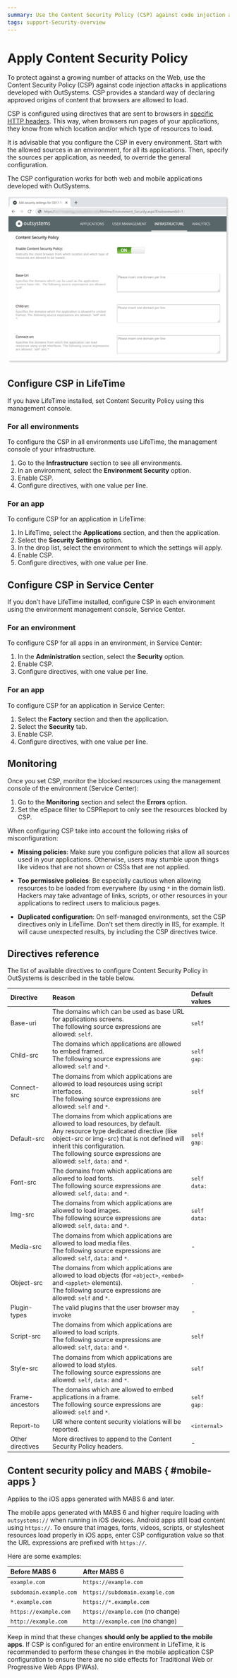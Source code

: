 ```yaml
---
summary: Use the Content Security Policy (CSP) against code injection attacks in applications developed with OutSystems to protect against a growing number of attacks on the Web.
tags: support-Security-overview
---
```


# Apply Content Security Policy


To protect against a growing number of attacks on the Web, use the Content Security Policy (CSP) against code injection attacks in applications developed with OutSystems. CSP provides a standard way of declaring approved origins of content that browsers are allowed to load.

CSP is configured using directives that are sent to browsers in [specific HTTP headers](<https://en.wikipedia.org/wiki/Content_Security_Policy#Status>). This way, when browsers run pages of your applications, they know from which location and/or which type of resources to load.

It is advisable that you configure the CSP in every environment. Start with the allowed sources in an environment, for all its applications. Then, specify the sources per application, as needed, to override the general configuration.

The CSP configuration works for both web and mobile applications developed with OutSystems.

![Content Security Policy in LifeTime](images/apply-content-security-policy.png?width=600)

## Configure CSP in LifeTime

If you have LifeTime installed, set Content Security Policy using this management console.

### For all environments

To configure the CSP in all environments use LifeTime, the management console of your infrastructure.

1. Go to the **Infrastructure** section to see all environments.
1. In an environment, select the **Environment Security** option.
1. Enable CSP.
1. Configure directives, with one value per line.

### For an app

To configure CSP for an application in LifeTime:

1. In LifeTime, select the **Applications** section, and then the application.
1. Select the **Security Settings** option.
1. In the drop list, select the environment to which the settings will apply.
1. Enable CSP.
1. Configure directives, with one value per line.

## Configure CSP in Service Center

If you don’t have LifeTime installed, configure CSP in each environment using the environment management console, Service Center.

### For an environment

To configure CSP for all apps in an environment, in Service Center:

1. In the **Administration** section, select the **Security** option.
1. Enable CSP.
1. Configure directives, with one value per line.

### For an app

To configure CSP for an application in Service Center:

1. Select the **Factory** section and then the application.
1. Select the **Security** tab.
1. Enable CSP.
1. Configure directives, with one value per line.

## Monitoring

Once you set CSP, monitor the blocked resources using the management console of the environment (Service Center):

1. Go to the **Monitoring** section and select the **Errors** option.
1. Set the eSpace filter to CSPReport to only see the resources blocked by CSP.

When configuring CSP take into account the following risks of misconfiguration:

* **Missing policies**: Make sure you configure policies that allow all sources used in your applications. Otherwise, users may stumble upon things like videos that are not shown or CSSs that are not applied.

* **Too permissive policies**: Be especially cautious when allowing resources to be loaded from everywhere (by using `*` in the domain list). Hackers may take advantage of links, scripts, or other resources in your applications to redirect users to malicious pages.

* **Duplicated configuration**: On self-managed environments, set the CSP directives only in LifeTime. Don't set them directly in IIS, for example. It will cause unexpected results, by including the CSP directives twice.

## Directives reference

The list of available directives to configure Content Security Policy in OutSystems is described in the table below.

| Directive     | Reason        | Default values  |
| :------------ |:--------------|:----------------|
| Base-uri      |The domains which can be used as base URL for applications screens.<br/>The following source expressions are allowed: `self`.|`self`|
| Child-src     |The domains which applications are allowed to embed framed.<br/>The following source expressions are allowed: `self` and `*`.|`self`<br/>`gap:`|
| Connect-src   |The domains from which applications are allowed to load resources using script interfaces.<br/>The following source expressions are allowed: `self` and `*`.|`self`|
| Default-src   |The domains from which applications are allowed to load resources, by default.<br/>Any resource type dedicated directive (like object-src or img-src) that is not defined will inherit this configuration.<br/>The following source expressions are allowed: `self`, `data:` and `*`.|`self`<br/>`gap:`|
| Font-src      |The domains from which applications are allowed to load fonts.<br/>The following source expressions are allowed: `self`, `data:` and `*`.|`self`<br/>`data:`|
| Img-src       |The domains from which applications are allowed to load images.<br/>The following source expressions are allowed: `self`, `data:` and `*`.|`self`<br/>`data:`|
| Media-src     |The domains from which applications are allowed to load media files.<br/>The following source expressions are allowed: `self`, `data:` and `*`.|-|
| Object-src    |The domains from which applications are allowed to load objects (for `<object>`, `<embed>` and `<applet>` elements).<br/>The following source expressions are allowed: `self` and `*`.|`-`|
| Plugin-types  |The valid plugins that the user browser may invoke|-|
| Script-src    |The domains from which applications are allowed to load scripts.<br/>The following source expressions are allowed: `self`, `data:` and `*`.|`self`|
| Style-src     |The domains from which applications are allowed to load styles.<br/>The following source expressions are allowed: `self`, `data:` and `*`.|`self`|
| Frame-ancestors|The domains which are allowed to embed applications in a frame.<br/>The following source expressions are allowed: `self` and `*`.|`self`<br/>`gap:`|
| Report-to     |URI where content security violations will be reported.|`<internal>`|
| Other directives|More directives to append to the Content Security Policy headers.|-|

## Content security policy and MABS { #mobile-apps }

<div class="info" markdown="1">

Applies to the iOS apps generated with MABS 6 and later.

</div>

The mobile apps generated with MABS 6 and higher require loading with `outsystems://` when running in iOS devices. Android apps still load content using `https://`. To ensure that images, fonts, videos, scripts, or stylesheet resources load properly in iOS apps, enter CSP configuration value so that the URL expressions are prefixed with `https://`.

Here are some examples:

| Before MABS 6           | After MABS 6                    |
| :---------------------- | :------------------------------ |
| `example.com`           | `https://example.com`           |
| `subdomain.example.com` | `https://subdomain.example.com` |
| `*.example.com`         | `https://*.example.com`         |
| `https://example.com`   | `https://example.com` (no change) |
| `http://example.com`    | `http://example.com` (no change)  |

Keep in mind that these changes **should only be applied to the mobile apps**. If CSP is configured for an entire environment in LifeTime, it is recommended to perform these changes in the mobile application CSP configuration to ensure there are no side effects for Traditional Web or Progressive Web Apps (PWAs).
